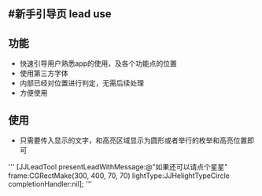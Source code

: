 #新手引导页 lead use
---

## 功能

* 快速引导用户熟悉app的使用，及各个功能点的位置
* 使用第三方字体
* 内部已经对位置进行判定，无需后续处理
* 方便使用


## 使用

* 只需要传入显示的文字，和高亮区域显示为圆形或者举行的枚举和高亮位置即可

'''
[JJLeadTool presentLeadWithMessage:@"如果还可以请点个星星" frame:CGRectMake(300, 400, 70, 70) lightType:JJHelightTypeCircle completionHandler:nil];
'''

